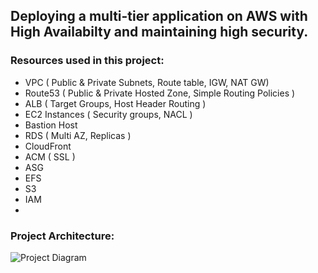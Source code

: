 ## Deploying a multi-tier application on AWS with High Availabilty and maintaining high security.

### Resources used in this project:
-   VPC ( Public & Private Subnets, Route table, IGW, NAT GW)
-   Route53 ( Public & Private Hosted Zone, Simple Routing Policies )
-   ALB ( Target Groups, Host Header Routing )
-   EC2 Instances ( Security groups, NACL )
- Bastion Host
-   RDS ( Multi AZ, Replicas )
- CloudFront
-   ACM ( SSL )
-   ASG
-   EFS
-   S3
-   IAM
- 
### Project Architecture:
![Project Diagram]()